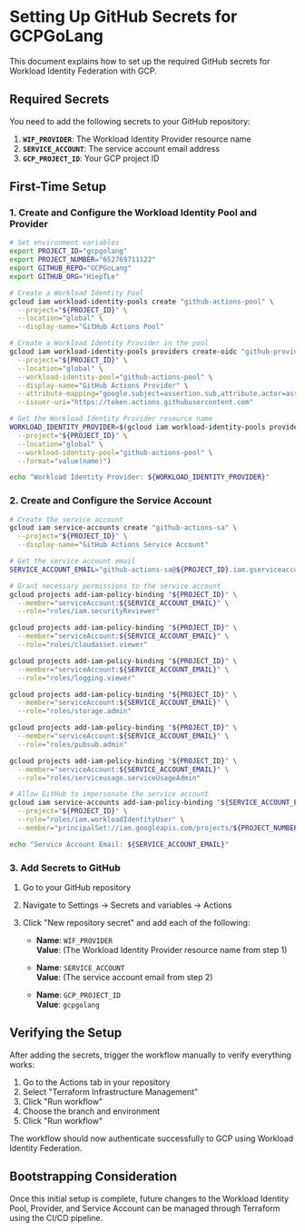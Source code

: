 # Setting Up GitHub Secrets for GCPGoLang

This document explains how to set up the required GitHub secrets for Workload Identity Federation with GCP.

## Required Secrets

You need to add the following secrets to your GitHub repository:

1. **`WIF_PROVIDER`**: The Workload Identity Provider resource name
2. **`SERVICE_ACCOUNT`**: The service account email address
3. **`GCP_PROJECT_ID`**: Your GCP project ID

## First-Time Setup

### 1. Create and Configure the Workload Identity Pool and Provider

```bash
# Set environment variables
export PROJECT_ID="gcpgolang"
export PROJECT_NUMBER="652769711122"
export GITHUB_REPO="GCPGoLang"
export GITHUB_ORG="HiepTLe"

# Create a Workload Identity Pool
gcloud iam workload-identity-pools create "github-actions-pool" \
  --project="${PROJECT_ID}" \
  --location="global" \
  --display-name="GitHub Actions Pool"

# Create a Workload Identity Provider in the pool
gcloud iam workload-identity-pools providers create-oidc "github-provider" \
  --project="${PROJECT_ID}" \
  --location="global" \
  --workload-identity-pool="github-actions-pool" \
  --display-name="GitHub Actions Provider" \
  --attribute-mapping="google.subject=assertion.sub,attribute.actor=assertion.actor,attribute.repository=assertion.repository" \
  --issuer-uri="https://token.actions.githubusercontent.com"

# Get the Workload Identity Provider resource name
WORKLOAD_IDENTITY_PROVIDER=$(gcloud iam workload-identity-pools providers describe "github-provider" \
  --project="${PROJECT_ID}" \
  --location="global" \
  --workload-identity-pool="github-actions-pool" \
  --format="value(name)")

echo "Workload Identity Provider: ${WORKLOAD_IDENTITY_PROVIDER}"
```

### 2. Create and Configure the Service Account

```bash
# Create the service account
gcloud iam service-accounts create "github-actions-sa" \
  --project="${PROJECT_ID}" \
  --display-name="GitHub Actions Service Account"

# Get the service account email
SERVICE_ACCOUNT_EMAIL="github-actions-sa@${PROJECT_ID}.iam.gserviceaccount.com"

# Grant necessary permissions to the service account
gcloud projects add-iam-policy-binding "${PROJECT_ID}" \
  --member="serviceAccount:${SERVICE_ACCOUNT_EMAIL}" \
  --role="roles/iam.securityReviewer"

gcloud projects add-iam-policy-binding "${PROJECT_ID}" \
  --member="serviceAccount:${SERVICE_ACCOUNT_EMAIL}" \
  --role="roles/cloudasset.viewer"

gcloud projects add-iam-policy-binding "${PROJECT_ID}" \
  --member="serviceAccount:${SERVICE_ACCOUNT_EMAIL}" \
  --role="roles/logging.viewer"

gcloud projects add-iam-policy-binding "${PROJECT_ID}" \
  --member="serviceAccount:${SERVICE_ACCOUNT_EMAIL}" \
  --role="roles/storage.admin"

gcloud projects add-iam-policy-binding "${PROJECT_ID}" \
  --member="serviceAccount:${SERVICE_ACCOUNT_EMAIL}" \
  --role="roles/pubsub.admin"

gcloud projects add-iam-policy-binding "${PROJECT_ID}" \
  --member="serviceAccount:${SERVICE_ACCOUNT_EMAIL}" \
  --role="roles/serviceusage.serviceUsageAdmin"

# Allow GitHub to impersonate the service account
gcloud iam service-accounts add-iam-policy-binding "${SERVICE_ACCOUNT_EMAIL}" \
  --project="${PROJECT_ID}" \
  --role="roles/iam.workloadIdentityUser" \
  --member="principalSet://iam.googleapis.com/projects/${PROJECT_NUMBER}/locations/global/workloadIdentityPools/github-actions-pool/attribute.repository/${GITHUB_ORG}/${GITHUB_REPO}"

echo "Service Account Email: ${SERVICE_ACCOUNT_EMAIL}"
```

### 3. Add Secrets to GitHub

1. Go to your GitHub repository
2. Navigate to Settings → Secrets and variables → Actions
3. Click "New repository secret" and add each of the following:

   - **Name**: `WIF_PROVIDER`  
     **Value**: (The Workload Identity Provider resource name from step 1)

   - **Name**: `SERVICE_ACCOUNT`  
     **Value**: (The service account email from step 2)
     
   - **Name**: `GCP_PROJECT_ID`  
     **Value**: `gcpgolang`

## Verifying the Setup

After adding the secrets, trigger the workflow manually to verify everything works:

1. Go to the Actions tab in your repository
2. Select "Terraform Infrastructure Management"
3. Click "Run workflow"
4. Choose the branch and environment
5. Click "Run workflow"

The workflow should now authenticate successfully to GCP using Workload Identity Federation.

## Bootstrapping Consideration

Once this initial setup is complete, future changes to the Workload Identity Pool, Provider, and Service Account can be managed through Terraform using the CI/CD pipeline. 